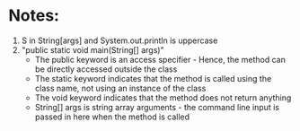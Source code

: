 # Notes:

1. S in String[args] and System.out.println is uppercase
1. "public static void main(String[] args)"
    - The public keyword is an access specifier - Hence, the method can be directly accessed outside the class
    - The static keyword indicates that the method is called using the class name, not using an instance of the class
    - The void keyword indicates that the method does not return anything
    - String[] args is string array arguments - the command line input is passed in here when the method is called
